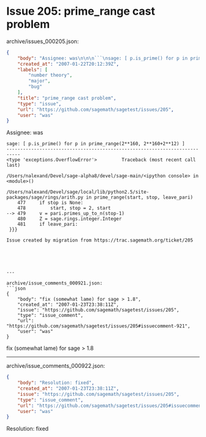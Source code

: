 # Issue 205: prime_range cast problem

archive/issues_000205.json:
```json
{
    "body": "Assignee: was\n\n\n```\nsage: [ p.is_prime() for p in prime_range(2**160, 2**160+2**12) ]\n---------------------------------------------------------------------------\n<type 'exceptions.OverflowError'>         Traceback (most recent call last)\n \n/Users/nalexand/Devel/sage-alpha8/devel/sage-main/<ipython console> in <module>()\n \n/Users/nalexand/Devel/sage/local/lib/python2.5/site-packages/sage/rings/arith.py in prime_range(start, stop, leave_pari)\n    477     if stop is None:\n    478         start, stop = 2, start\n--> 479     v = pari.primes_up_to_n(stop-1)\n    480     Z = sage.rings.integer.Integer\n    481     if leave_pari:\n }}}\n\nIssue created by migration from https://trac.sagemath.org/ticket/205\n\n",
    "created_at": "2007-01-22T20:12:39Z",
    "labels": [
        "number theory",
        "major",
        "bug"
    ],
    "title": "prime_range cast problem",
    "type": "issue",
    "url": "https://github.com/sagemath/sagetest/issues/205",
    "user": "was"
}
```
Assignee: was


```
sage: [ p.is_prime() for p in prime_range(2**160, 2**160+2**12) ]
---------------------------------------------------------------------------
<type 'exceptions.OverflowError'>         Traceback (most recent call last)
 
/Users/nalexand/Devel/sage-alpha8/devel/sage-main/<ipython console> in <module>()
 
/Users/nalexand/Devel/sage/local/lib/python2.5/site-packages/sage/rings/arith.py in prime_range(start, stop, leave_pari)
    477     if stop is None:
    478         start, stop = 2, start
--> 479     v = pari.primes_up_to_n(stop-1)
    480     Z = sage.rings.integer.Integer
    481     if leave_pari:
 }}}

Issue created by migration from https://trac.sagemath.org/ticket/205





---

archive/issue_comments_000921.json:
```json
{
    "body": "fix (somewhat lame) for sage > 1.8",
    "created_at": "2007-01-23T23:38:11Z",
    "issue": "https://github.com/sagemath/sagetest/issues/205",
    "type": "issue_comment",
    "url": "https://github.com/sagemath/sagetest/issues/205#issuecomment-921",
    "user": "was"
}
```

fix (somewhat lame) for sage > 1.8



---

archive/issue_comments_000922.json:
```json
{
    "body": "Resolution: fixed",
    "created_at": "2007-01-23T23:38:11Z",
    "issue": "https://github.com/sagemath/sagetest/issues/205",
    "type": "issue_comment",
    "url": "https://github.com/sagemath/sagetest/issues/205#issuecomment-922",
    "user": "was"
}
```

Resolution: fixed
